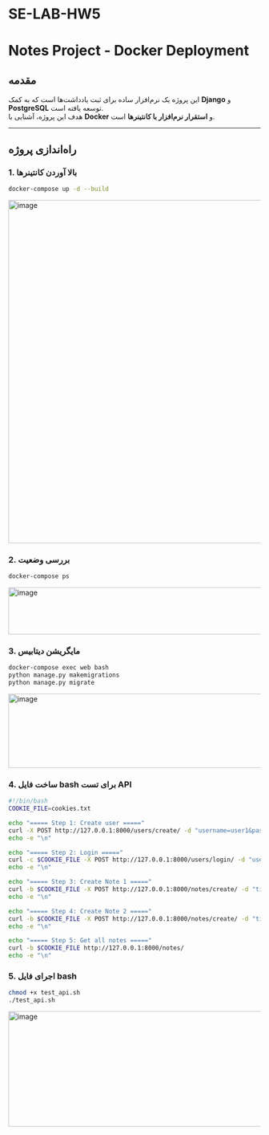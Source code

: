 # SE-LAB-HW5
# Notes Project - Docker Deployment

## مقدمه
این پروژه یک نرم‌افزار ساده برای ثبت یادداشت‌ها است که به کمک **Django** و **PostgreSQL** توسعه یافته است.  
هدف این پروژه، آشنایی با **Docker** و **استقرار نرم‌افزار با کانتینرها** است.

---

## راه‌اندازی پروژه

### 1. بالا آوردن کانتینرها
```bash
docker-compose up -d --build
```
<img width="980" height="684" alt="image" src="https://github.com/user-attachments/assets/223f8721-06d0-46fd-91b6-cf5742c18919" />

### 2. بررسی وضعیت
```bash
docker-compose ps
```
<img width="1018" height="94" alt="image" src="https://github.com/user-attachments/assets/9135fdbd-ca9f-4fac-ab9c-a5397babdd73" />

### 3. مایگریشن دیتابیس
```bash
docker-compose exec web bash
python manage.py makemigrations
python manage.py migrate
```
<img width="828" height="148" alt="image" src="https://github.com/user-attachments/assets/eea0d6ec-8d59-4a15-a613-a7ffbee128ce" />

### 4. ساخت فایل bash برای تست API
```bash
#!/bin/bash
COOKIE_FILE=cookies.txt

echo "===== Step 1: Create user ====="
curl -X POST http://127.0.0.1:8000/users/create/ -d "username=user1&password=1234"
echo -e "\n"

echo "===== Step 2: Login ====="
curl -c $COOKIE_FILE -X POST http://127.0.0.1:8000/users/login/ -d "username=user1&password=1234"
echo -e "\n"

echo "===== Step 3: Create Note 1 ====="
curl -b $COOKIE_FILE -X POST http://127.0.0.1:8000/notes/create/ -d "title=title1&body=body1&user_id=1"
echo -e "\n"

echo "===== Step 4: Create Note 2 ====="
curl -b $COOKIE_FILE -X POST http://127.0.0.1:8000/notes/create/ -d "title=title2&body=body2&user_id=1"
echo -e "\n"

echo "===== Step 5: Get all notes ====="
curl -b $COOKIE_FILE http://127.0.0.1:8000/notes/
echo -e "\n"
```

### 5. اجرای فایل bash
```bash
chmod +x test_api.sh
./test_api.sh
```
<img width="1280" height="230" alt="image" src="https://github.com/user-attachments/assets/1c6dd456-eeb5-446c-a91e-fa56c855c3b2" />

